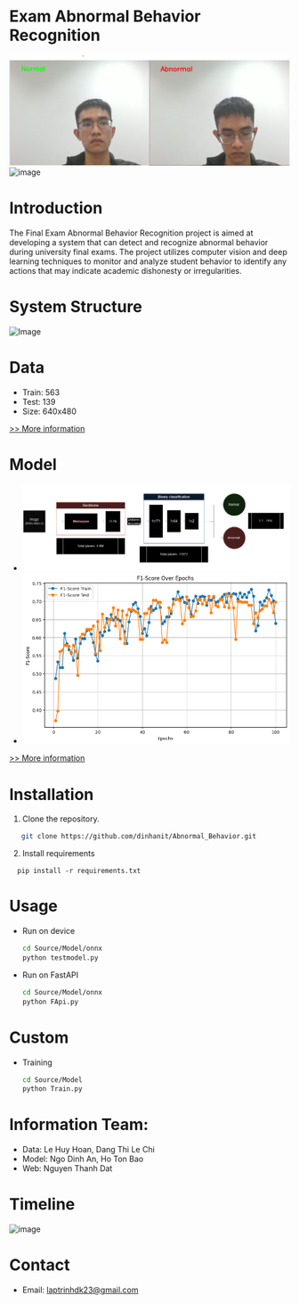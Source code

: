 # Exam Abnormal Behavior Recognition
![image](imgReadme/demo.png)
![image](imgReadme/demo.gif)

# Introduction
The Final Exam Abnormal Behavior Recognition project is aimed at developing a system that can detect and recognize abnormal behavior during university final exams. The project utilizes computer vision and deep learning techniques to monitor and analyze student behavior to identify any actions that may indicate academic dishonesty or irregularities.
# System Structure

<img src="imgReadme\demo.gif" alt="Image" width="500" height="666" />


# Data
  - Train: 563
  - Test: 139
  - Size: 640x480

  [>> More information ](Source/Data/README.md)





# Model

  - ![architecture](imgReadme/architecture_model.png)
  - ![performance](Source/Model/ReadMeImage/F1OverEpochs.png)
  
  [>> More information ](Source/Model/README.md)



# Installation
1. Clone the repository.
```sh
   git clone https://github.com/dinhanit/Abnormal_Behavior.git
```
2. Install requirements
 ```
   pip install -r requirements.txt
```
# Usage
- Run on device
  ```bash
  cd Source/Model/onnx
  python testmodel.py
    ```
- Run on FastAPI
  ```bash
  cd Source/Model/onnx
  python FApi.py
    ```
# Custom
- Training
  ```bash
  cd Source/Model
  python Train.py
    ```


# Information Team:
- Data: Le Huy Hoan, Dang Thi Le Chi
- Model: Ngo Dinh An, Ho Ton Bao
- Web: Nguyen Thanh Dat
# Timeline
![image](imgReadme/Time.png)

# Contact
- Email: laptrinhdk23@gmail.com
